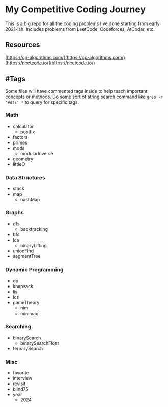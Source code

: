 # My Competitive Coding Journey

This is a big repo for all the coding problems I've done starting from early 2021-ish. Includes problems from LeetCode, Codeforces, AtCoder, etc. 

## Resources

[https://cp-algorithms.com/](https://cp-algorithms.com/)
[https://neetcode.io/](https://neetcode.io/)

## \#Tags

Some files will have commented tags inside to help teach important concepts or methods. Do some sort of string search command like `grep -r '#dfs' *` to query for specific tags.

### Math
- calculator
    - postfix
- factors
- primes
- mods
    - modularInverse
- geometry
- littleO

### Data Structures
- stack
- map
    - hashMap

### Graphs
- dfs
    - backtracking
- bfs
- lca
    - binaryLifting
- unionFind
- segmentTree

### Dynamic Programming
- dp
- knapsack
- lis
- lcs
- gameTheory
    - nim
    - minimax

### Searching
- binarySearch
    - binarySearchFloat
- ternarySearch

### Misc
- favorite
- interview
- revisit
- blind75
- year
    - 2024
